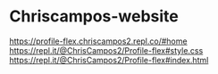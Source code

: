 # Chriscampos-website
https://profile-flex.chriscampos2.repl.co/#home
https://repl.it/@ChrisCampos2/Profile-flex#style.css
https://repl.it/@ChrisCampos2/Profile-flex#index.html
